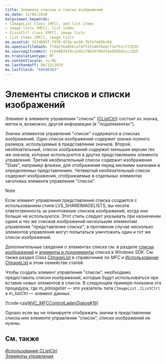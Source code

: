 ```yaml
---
title: Элементы списков и списки изображений
ms.date: 11/04/2016
helpviewer_keywords:
- CImageList class [MFC], and list items
- image lists [MFC], list items
- CListCtrl class [MFC], image lists
- list items [MFC], image lists
ms.assetid: 317d095f-f978-47da-acb6-7bfe7dd3bc69
ms.openlocfilehash: 77dd2f6a056ca74ff3334878a9cf1ef51c773335
ms.sourcegitcommit: fcb48824f9ca24b1f8bd37d647a4d592de1cc925
ms.translationtype: MT
ms.contentlocale: ru-RU
ms.lasthandoff: 08/15/2019
ms.locfileid: "69508363"
---
```

# <a name="list-items-and-image-lists"></a>Элементы списков и списки изображений

Элемент в элементе управления "список" ([CListCtrl](../mfc/reference/clistctrl-class.md)) состоит из значка, метки и, возможно, другой информации (в "подэлементах").

Значки элементов управления "список" содержатся в списках изображений. Один список изображений содержит значки полного размера, используемые в представлении значков. Второй, необязательный, список изображений содержит меньшие версии тех же значков, которые используются в других представлениях элемента управления. Третий необязательный список содержит изображения "State", например флажки, для отображения перед мелкими значками в определенных представлениях. Четвертый необязательный список содержит изображения, отображаемые в отдельных элементах заголовка элемента управления "список".

> [!NOTE]
>  Если элемент управления представления списка создается с использованием стиля LVS_SHAREIMAGELISTS, вы несете ответственность за уничтожение списков изображений, когда они больше не используются. Этот стиль следует указывать при назначении одних и тех же списков изображений нескольким элементам управления "представление списка"; в противном случае несколько элементов управления могут попытаться уничтожить один и тот же список изображений.

Дополнительные сведения о элементах списка см. в разделе [списки изображений](/windows/win32/Controls/using-list-view-controls) и [элементы и подэлементы](/windows/win32/Controls/using-list-view-controls) списка в Windows SDK. См. также раздел Class [CImageList](../mfc/reference/cimagelist-class.md) в справочнике по *MFC* и [Использование CImageList](../mfc/using-cimagelist.md) в этом семействе статей.

Чтобы создать элемент управления "список", необходимо предоставить списки изображений, которые будут использоваться при вставке новых элементов в список. В следующем примере показана эта процедура, где *m_pImagelist* — это указатель типа `CImageList` , `CListCtrl` а m_listCtrl — элемент данных.

[!code-cpp[NVC_MFCControlLadenDialog#19](../mfc/codesnippet/cpp/list-items-and-image-lists_1.cpp)]

Однако если вы не планируете отображать значки в представлении списка или элементе управления "список", списки изображений не нужны.

## <a name="see-also"></a>См. также

[Использование CListCtrl](../mfc/using-clistctrl.md)<br/>
[Элементы управления](../mfc/controls-mfc.md)
